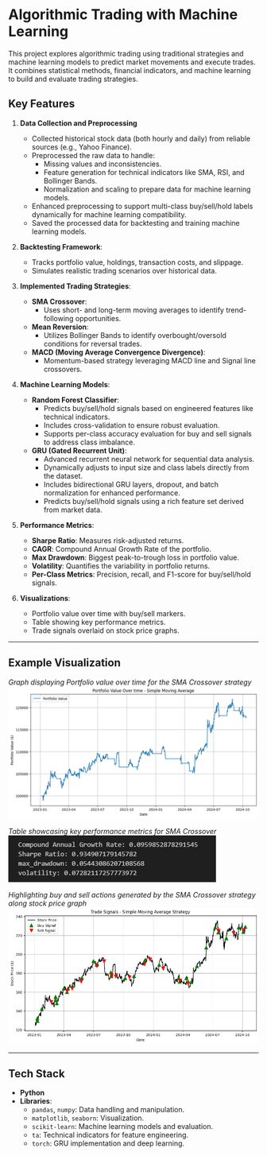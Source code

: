 # Algorithmic Trading with Machine Learning

This project explores algorithmic trading using traditional strategies and machine learning models to predict market movements and execute trades. It combines statistical methods, financial indicators, and machine learning to build and evaluate trading strategies.

## **Key Features**
1. **Data Collection and Preprocessing**
    - Collected historical stock data (both hourly and daily) from reliable sources (e.g., Yahoo Finance).
    - Preprocessed the raw data to handle:
        - Missing values and inconsistencies.
        - Feature generation for technical indicators like SMA, RSI, and Bollinger Bands.
        - Normalization and scaling to prepare data for machine learning models.
    - Enhanced preprocessing to support multi-class buy/sell/hold labels dynamically for machine learning compatibility.
    - Saved the processed data for backtesting and training machine learning models.

2. **Backtesting Framework**:
   - Tracks portfolio value, holdings, transaction costs, and slippage.
   - Simulates realistic trading scenarios over historical data.

3. **Implemented Trading Strategies**:
   - **SMA Crossover**:
     - Uses short- and long-term moving averages to identify trend-following opportunities.
   - **Mean Reversion**:
     - Utilizes Bollinger Bands to identify overbought/oversold conditions for reversal trades.
   - **MACD (Moving Average Convergence Divergence)**:
     - Momentum-based strategy leveraging MACD line and Signal line crossovers.

4. **Machine Learning Models**:
   - **Random Forest Classifier**:
     - Predicts buy/sell/hold signals based on engineered features like technical indicators.
     - Includes cross-validation to ensure robust evaluation.
     - Supports per-class accuracy evaluation for buy and sell signals to address class imbalance.
   - **GRU (Gated Recurrent Unit)**:
     - Advanced recurrent neural network for sequential data analysis.
     - Dynamically adjusts to input size and class labels directly from the dataset.
     - Includes bidirectional GRU layers, dropout, and batch normalization for enhanced performance.
     - Predicts buy/sell/hold signals using a rich feature set derived from market data.

5. **Performance Metrics**:
   - **Sharpe Ratio**: Measures risk-adjusted returns.
   - **CAGR**: Compound Annual Growth Rate of the portfolio.
   - **Max Drawdown**: Biggest peak-to-trough loss in portfolio value.
   - **Volatility**: Quantifies the variability in portfolio returns.
   - **Per-Class Metrics**: Precision, recall, and F1-score for buy/sell/hold signals.

6. **Visualizations**:
   - Portfolio value over time with buy/sell markers.
   - Table showing key performance metrics.
   - Trade signals overlaid on stock price graphs.

---

## **Example Visualization**
*Graph displaying Portfolio value over time for the SMA Crossover strategy*
![Portfolio Value Over Time](images/SMA_value_over_time.png)

*Table showcasing key performance metrics for SMA Crossover*
![SMA Key Metrics](images/stats_table.png)

*Highlighting buy and sell actions generated by the SMA Crossover strategy along stock price graph*
![SMA Buy and Sell Graph](images/SMA_buy_sell.png)

---

## **Tech Stack**
- **Python**
- **Libraries**:
  - `pandas`, `numpy`: Data handling and manipulation.
  - `matplotlib`, `seaborn`: Visualization.
  - `scikit-learn`: Machine learning models and evaluation.
  - `ta`: Technical indicators for feature engineering.
  - `torch`: GRU implementation and deep learning.
